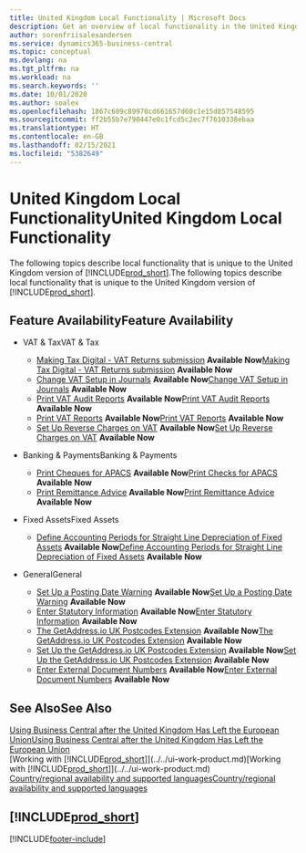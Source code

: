 ```yaml
---
title: United Kingdom Local Functionality | Microsoft Docs
description: Get an overview of local functionality in the United Kingdom version of Business Central.
author: sorenfriisalexandersen
ms.service: dynamics365-business-central
ms.topic: conceptual
ms.devlang: na
ms.tgt_pltfrm: na
ms.workload: na
ms.search.keywords: ''
ms.date: 10/01/2020
ms.author: soalex
ms.openlocfilehash: 1867c609c89970cd661657d60c1e15d857548595
ms.sourcegitcommit: ff2b55b7e790447e0c1fcd5c2ec7f7610338ebaa
ms.translationtype: HT
ms.contentlocale: en-GB
ms.lasthandoff: 02/15/2021
ms.locfileid: "5382649"
---
```

# <a name="united-kingdom-local-functionality"></a><span data-ttu-id="4d1c7-103">United Kingdom Local Functionality</span><span class="sxs-lookup"><span data-stu-id="4d1c7-103">United Kingdom Local Functionality</span></span>

<span data-ttu-id="4d1c7-104">The following topics describe local functionality that is unique to the United Kingdom version of [!INCLUDE[prod_short](../../includes/prod_short.md)].</span><span class="sxs-lookup"><span data-stu-id="4d1c7-104">The following topics describe local functionality that is unique to the United Kingdom version of [!INCLUDE[prod_short](../../includes/prod_short.md)].</span></span>  

## <a name="feature-availability"></a><span data-ttu-id="4d1c7-105">Feature Availability</span><span class="sxs-lookup"><span data-stu-id="4d1c7-105">Feature Availability</span></span>

* <span data-ttu-id="4d1c7-106">VAT & Tax</span><span class="sxs-lookup"><span data-stu-id="4d1c7-106">VAT & Tax</span></span>
    * <span data-ttu-id="4d1c7-107">[Making Tax Digital - VAT Returns submission](making-tax-digital-submit-vat-return.md) **Available Now**</span><span class="sxs-lookup"><span data-stu-id="4d1c7-107">[Making Tax Digital - VAT Returns submission](making-tax-digital-submit-vat-return.md) **Available Now**</span></span>
    * <span data-ttu-id="4d1c7-108">[Change VAT Setup in Journals](how-to-change-vat-setup-in-journals.md) **Available Now**</span><span class="sxs-lookup"><span data-stu-id="4d1c7-108">[Change VAT Setup in Journals](how-to-change-vat-setup-in-journals.md) **Available Now**</span></span>
    * <span data-ttu-id="4d1c7-109">[Print VAT Audit Reports](how-to-print-vat-audit-reports.md) **Available Now**</span><span class="sxs-lookup"><span data-stu-id="4d1c7-109">[Print VAT Audit Reports](how-to-print-vat-audit-reports.md) **Available Now**</span></span>
    * <span data-ttu-id="4d1c7-110">[Print VAT Reports](how-to-print-vat-reports.md) **Available Now**</span><span class="sxs-lookup"><span data-stu-id="4d1c7-110">[Print VAT Reports](how-to-print-vat-reports.md) **Available Now**</span></span>
    * <span data-ttu-id="4d1c7-111">[Set Up Reverse Charges on VAT](how-to-set-up-reverse-charges-on-vat.md) **Available Now**</span><span class="sxs-lookup"><span data-stu-id="4d1c7-111">[Set Up Reverse Charges on VAT](how-to-set-up-reverse-charges-on-vat.md) **Available Now**</span></span>

* <span data-ttu-id="4d1c7-112">Banking & Payments</span><span class="sxs-lookup"><span data-stu-id="4d1c7-112">Banking & Payments</span></span>
    * <span data-ttu-id="4d1c7-113">[Print Cheques for APACS](how-to-print-checks-for-apacs.md) **Available Now**</span><span class="sxs-lookup"><span data-stu-id="4d1c7-113">[Print Checks for APACS](how-to-print-checks-for-apacs.md) **Available Now**</span></span>
    * <span data-ttu-id="4d1c7-114">[Print Remittance Advice](how-to-print-remittance-advice.md) **Available Now**</span><span class="sxs-lookup"><span data-stu-id="4d1c7-114">[Print Remittance Advice](how-to-print-remittance-advice.md) **Available Now**</span></span>

* <span data-ttu-id="4d1c7-115">Fixed Assets</span><span class="sxs-lookup"><span data-stu-id="4d1c7-115">Fixed Assets</span></span>
    * <span data-ttu-id="4d1c7-116">[Define Accounting Periods for Straight Line Depreciation of Fixed Assets](how-to-define-accounting-periods-for-straight-line-depreciation-of-fixed-assets.md) **Available Now**</span><span class="sxs-lookup"><span data-stu-id="4d1c7-116">[Define Accounting Periods for Straight Line Depreciation of Fixed Assets](how-to-define-accounting-periods-for-straight-line-depreciation-of-fixed-assets.md) **Available Now**</span></span>

* <span data-ttu-id="4d1c7-117">General</span><span class="sxs-lookup"><span data-stu-id="4d1c7-117">General</span></span>
    * <span data-ttu-id="4d1c7-118">[Set Up a Posting Date Warning](how-to-set-up-a-posting-date-warning.md) **Available Now**</span><span class="sxs-lookup"><span data-stu-id="4d1c7-118">[Set Up a Posting Date Warning](how-to-set-up-a-posting-date-warning.md) **Available Now**</span></span>
    * <span data-ttu-id="4d1c7-119">[Enter Statutory Information](how-to-enter-statutory-information.md) **Available Now**</span><span class="sxs-lookup"><span data-stu-id="4d1c7-119">[Enter Statutory Information](how-to-enter-statutory-information.md) **Available Now**</span></span>
    * <span data-ttu-id="4d1c7-120">[The GetAddress.io UK Postcodes Extension](ui-extensions-getaddressio.md) **Available Now**</span><span class="sxs-lookup"><span data-stu-id="4d1c7-120">[The GetAddress.io UK Postcodes Extension](ui-extensions-getaddressio.md) **Available Now**</span></span>
    * <span data-ttu-id="4d1c7-121">[Set Up the GetAddress.io UK Postcodes Extension](uk-setup-postal-code-service.md) **Available Now**</span><span class="sxs-lookup"><span data-stu-id="4d1c7-121">[Set Up the GetAddress.io UK Postcodes Extension](uk-setup-postal-code-service.md) **Available Now**</span></span>
    * <span data-ttu-id="4d1c7-122">[Enter External Document Numbers](how-to-enter-external-document-numbers.md) **Available Now**</span><span class="sxs-lookup"><span data-stu-id="4d1c7-122">[Enter External Document Numbers](how-to-enter-external-document-numbers.md) **Available Now**</span></span>

## <a name="see-also"></a><span data-ttu-id="4d1c7-123">See Also</span><span class="sxs-lookup"><span data-stu-id="4d1c7-123">See Also</span></span>

[<span data-ttu-id="4d1c7-124">Using Business Central after the United Kingdom Has Left the European Union</span><span class="sxs-lookup"><span data-stu-id="4d1c7-124">Using Business Central after the United Kingdom Has Left the European Union</span></span>](united-kingdom-leaving-eu.md)  
<span data-ttu-id="4d1c7-125">[Working with [!INCLUDE[prod_short](../../includes/prod_short.md)]](../../ui-work-product.md)</span><span class="sxs-lookup"><span data-stu-id="4d1c7-125">[Working with [!INCLUDE[prod_short](../../includes/prod_short.md)]](../../ui-work-product.md)</span></span>  
[<span data-ttu-id="4d1c7-126">Country/regional availability and supported languages</span><span class="sxs-lookup"><span data-stu-id="4d1c7-126">Country/regional availability and supported languages</span></span>](/dynamics365/business-central/dev-itpro/compliance/apptest-countries-and-translations)  

## [!INCLUDE[prod_short](../../includes/free_trial_md.md)]  


[!INCLUDE[footer-include](../../includes/footer-banner.md)]